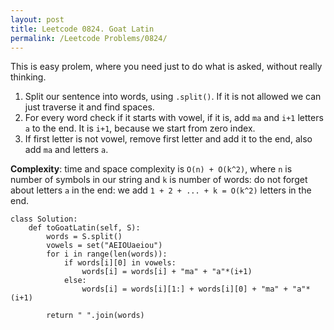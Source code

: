 ```yaml
---
layout: post
title: Leetcode 0824. Goat Latin
permalink: /Leetcode Problems/0824/
---
```


This is easy prolem, where you need just to do what is asked, without really thinking.

1. Split our sentence into words, using `.split()`. If it is not allowed we can just traverse it and find spaces.
2. For every word check if it starts with vowel, if it is, add `ma` and `i+1` letters `a` to the end. It is `i+1`, because we start from zero index.
3. If first letter is not vowel, remove first letter and add it to the end, also add `ma` and letters `a`.

**Complexity**: time and space complexity is `O(n) + O(k^2)`, where `n` is number of symbols in our string and `k` is number of words: do not forget about letters `a` in the end: we add `1 + 2 + ... + k = O(k^2)` letters in the end.

```
class Solution:
    def toGoatLatin(self, S):
        words = S.split()
        vowels = set("AEIOUaeiou")
        for i in range(len(words)):
            if words[i][0] in vowels:
                words[i] = words[i] + "ma" + "a"*(i+1)
            else:
                words[i] = words[i][1:] + words[i][0] + "ma" + "a"*(i+1)
                
        return " ".join(words)
```